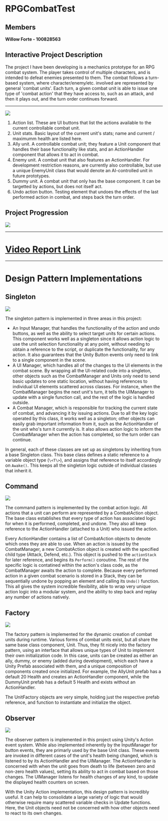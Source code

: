 # RPGCombatTest

## Members
**Willow Forte - 100828563**

## Interactive Project Description

The project I have been developing is a mechanics prototype for an RPG combat system. The player takes control of multiple characters, and is intended to defeat enemies presented to them. The combat follows a turn-based system, where character/enemy/etc. involved are represented by general 'combat units'. Each turn, a given combat unit is able to issue one type of 'combat action' that they have access to, such as an attack, and then it plays out, and the turn order continues forward. 

---

![](https://github.com/wibblus/RPGCombatTest/blob/main/READMEAssets/scene_labeled.jpg)

1. Action list. These are UI buttons that list the actions available to the current controllable combat unit.
2. Unit stats. Basic layout of the current unit's stats; name and current / maximumm health are listed here.
3. Ally unit. A controllable combat unit; they feature a Unit component that handles their base functionality like stats, and an ActionHandler component that allows it to act in combat.
4. Enemy unit. A combat unit that also features an ActionHandler. For development restriction reasons, are currently also controllable, but use a unique EnemyUnit class that would denote an AI-controlled unit in future prototypes.
5. Dummy unit. A combat unit that only has the base component. It can be targetted by actions, but does not itself act.
6. Undo action button. Testing element that undoes the effects of the last performed action in combat, and steps back the turn order.

## Project Progression

![](https://github.com/wibblus/RPGCombatTest/blob/main/READMEAssets/gantt.png)

---

# [Video Report Link](https://drive.google.com/file/d/11VWIQTQ9wmHZYqJG9_4K3ihOHm7SBmQx/view?usp=sharing)

---

# Design Pattern Implementations

## Singleton
![](https://github.com/wibblus/RPGCombatTest/blob/main/READMEAssets/singleton_UML.jpg)

The singleton pattern is implemented in three areas in this project:

- An Input Manager, that handles the functionality of the action and undo buttons, as well as the ability to select target units for certain actions. This component works well as a singleton since it allows action logic to use the unit selection functionality at any point, without needing to obtain a reference to the script, or duplicate the functionality, for any action. It also guarantees that the Unity Button events only need to link to a single component in the scene.
- A UI Manager, which handles all of the changes to the UI elements in the combat scene. By wrapping all the UI-related code into a singleton, other objects such as the CombatManager and Units only need to send basic updates to one static location, without having references to individual UI elements scattered across classes. For instance, when the CombatManager begins the next unit's turn, it tells the UIManager to update with a single function call, and the rest of the logic is handled outside.
- A Combat Manager, which is responsible for tracking the current state of combat, and advancing it by issuing actions. Due to all the key logic operated by this class, it works well as a singleton; other objects can easily grab important information from it, such as the ActionHandler of the unit who's turn it currently is. It also allows action logic to inform the CombatManager when the action has completed, so the turn order can continue.

In general, each of these classes are set up as singletons by inheriting from a base Singleton class. This base class defines a static reference to a variable object type (`\<T\>`), and assigns that reference to itself accordingly on `Awake()`. This keeps all the singleton logic outside of individual classes that inherit it.

## Command
![](https://github.com/wibblus/RPGCombatTest/blob/main/READMEAssets/command_UML.jpg)

The command pattern is implemented by the combat action logic. All actions that a unit can perform are represented by a CombatAction object. The base class establishes that every type of action has associated logic for when it is performed, completed, and undone. They also all keep reference to the ActionHandler (attached to a Unit) who issued the action.

Every ActionHandler contains a list of CombatAction objects to denote which ones they are able to use. When an action is issued by the CombatManager, a new CombatAction object is created with the specified child type (Attack, Defend, etc.). This object is pushed to the `actionStack` for later reference, and begins its `Perform()` coroutine. The rest of the specific logic is contatined within the action's class code, as the CombatManager awaits the action to complete. Because every performed action in a given combat scenario is stored in a Stack, they can be sequentially undone by popping an element and calling its `Undo()` function. This all gives the system incredible flexibility, able to wrap very unique action logic into a modular system, and the ability to step back and replay any number of actions natively.

## Factory
![](https://github.com/wibblus/RPGCombatTest/blob/main/READMEAssets/factory_UML.jpg)

The factory pattern is implemented for the dynamic creation of combat units during runtime. Various forms of combat units exist, but all share the same base class component, Unit. Thus, they fit nicely into the factory pattern, using an interface that allows unique types of Unit to implement their own initialization code. In this case, units can be created as either an ally, dummy, or enemy (added during development), which each have a Unity Prefab associated with them, and a unique composition of components created once initialized. For example, the AllyUnit prefab has a default 20 Health and creates an ActionHandler component, while the DummyUnit prefab has a default 5 Health and exists without an ActionHandler.

The UnitFactory objects are very simple, holding just the respective prefab reference, and function to instantiate and initialize the object.

## Observer
![](https://github.com/wibblus/RPGCombatTest/blob/main/READMEAssets/observer_UML.jpg)

The observer pattern is implemented in this project using Unity's Action event system. While also implemented inherently by the InputManager for button events, they are primarly used by the base Unit class. These events are invoked in different cases of the unit's health being changed, which is listened to by its ActionHandler and the UIManager. The ActionHandler is concerned with when the unit goes from death to life (between zero and non-zero health values), setting its ability to act in combat based on those changes. The UIManager listens for health changes of any kind, to update the displayed health counters on screen.

With the Unity Action implementation, this design pattern is incredibly useful. It can help to consolidate a large variety of logic that would otherwise require many scattered variable checks in Update functions. Here, the Unit objects need not be concerned with how other objects need to react to its own changes.

